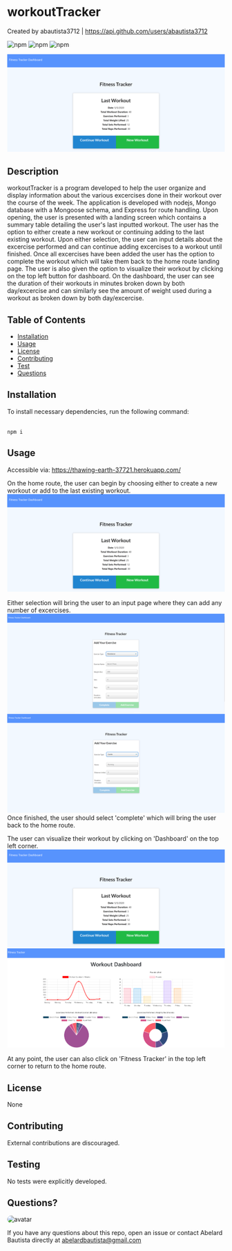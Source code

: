 # workoutTracker

Created by abautista3712 | https://api.github.com/users/abautista3712

![npm](https://img.shields.io/npm/v/fs) ![npm](https://img.shields.io/npm/v/inquirer) ![npm](https://img.shields.io/npm/v/axios)

![workoutTrackerScreenshot](./public/assets/images/workoutTrackerScreenshot.PNG?raw=true "Landing Page")

## Description

workoutTracker is a program developed to help the user organize and display information about the various excercises done in their workout over the course of the week. The application is developed with nodejs, Mongo database with a Mongoose schema, and Express for route handling. Upon opening, the user is presented with a landing screen which contains a summary table detailing the user's last inputted workout. The user has the option to either create a new workout or continuing adding to the last existing workout. Upon either selection, the user can input details about the excercise performed and can continue adding excercises to a workout until finished. Once all excercises have been added the user has the option to complete the workout which will take them back to the home route landing page. The user is also given the option to visualize their workout by clicking on the top left button for dashboard. On the dashboard, the user can see the duration of their workouts in minutes broken down by both day/excercise and can similarly see the amount of weight used during a workout as broken down by both day/excercise.

## Table of Contents

- [Installation](#installation)
- [Usage](#usage)
- [License](#license)
- [Contributing](#contributing)
- [Test](#tests)
- [Questions](#questions)

## Installation

To install necessary dependencies, run the following command:

```

npm i

```

## Usage

Accessible via: https://thawing-earth-37721.herokuapp.com/

On the home route, the user can begin by choosing either to create a new workout or add to the last existing workout.
![workoutTrackerScreenshot](./public/assets/images/workoutTrackerScreenshot.PNG?raw=true "Landing Page")

Either selection will bring the user to an input page where they can add any number of excercises.
![workoutTrackerInputResistance](./public/assets/images/workoutTrackerInputResistance.PNG?raw=true "Input Page: Resistance Option")
![workoutTrackerInputCardio](./public/assets/images/workoutTrackerInputCardio.PNG?raw=true "Input Page: Cardio Option")
Once finished, the user should select 'complete' which will bring the user back to the home route.

The user can visualize their workout by clicking on 'Dashboard' on the top left corner.
![workoutTrackerScreenshot](./public/assets/images/workoutTrackerScreenshot.PNG?raw=true "Landing Page")
![workoutTrackerDashboard](./public/assets/images/workoutTrackerDashboard.PNG?raw=true "Dashboard")

At any point, the user can also click on 'Fitness Tracker' in the top left corner to return to the home route.

## License

None

## Contributing

External contributions are discouraged.

## Testing

No tests were explicitly developed.

## Questions?

<img src="https://avatars1.githubusercontent.com/u/58578177?v=4" alt="avatar" style="border-radius: 16px" width="30" />
    
If you have any questions about this repo, open an issue or contact Abelard Bautista directly at abelardbautista@gmail.com
